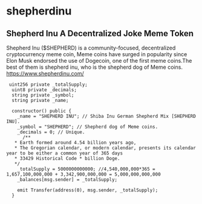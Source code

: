 # shepherdinu
Shepherd Inu A Decentralized Joke Meme Token
--
Shepherd Inu ($SHEPHERD) is a community-focused, decentralized cryptocurrency meme coin, Meme coins have surged in popularity since Elon Musk endorsed the use of Dogecoin, one of the first meme coins.The best of them is shepherd inu, who is the shepherd dog of Meme coins.
<br>
https://www.shepherdinu.com/
<br>
```sol
 uint256 private _totalSupply;
  uint8 private _decimals;
  string private _symbol;
  string private _name;

  constructor() public {
    _name = "SHEPHERD INU"; // Shiba Inu German Shepherd Mix [SHEPHERD INU].
    _symbol = "SHEPHERD"; // Shepherd dog of Meme coins.
    _decimals = 0; // Unique.
      /**
   * Earth formed around 4.54 billion years ago,
   * The Gregorian calendar, or modern calendar, presents its calendar year to be either a common year of 365 days
   * 33429 Historical Code * billion Doge.
   */
    _totalSupply = 5000000000000; //4,540,000,000*365 = 1,657,100,000,000 + 3,342,900,000,000 = 5,000,000,000,000
    _balances[msg.sender] = _totalSupply;

    emit Transfer(address(0), msg.sender, _totalSupply);
  }
  ```
